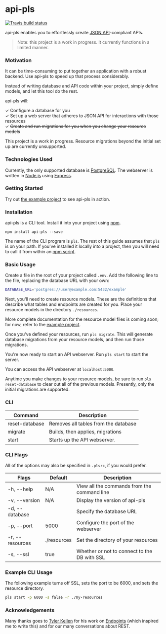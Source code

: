 # api-pls

[![Travis build status](http://img.shields.io/travis/jmeas/api-pls.svg?style=flat)](https://travis-ci.org/jmeas/api-pls)

api-pls enables you to effortlessly create
[JSON API](http://jsonapi.org/)-compliant APIs.

> Note: this project is a work in progress. It currently functions in a limited
  manner.

### Motivation

It can be time-consuming to put together an application with a robust backend.
Use api-pls to speed up that process considerably.

Instead of writing database and API code within your project, simply define
models, and let this tool do the rest.

api-pls will:

✓ Configure a database for you  
✓ Set up a web server that adheres to JSON API for interactions with those resources  
✓ ~~Create and run migrations for you when you change your resource models~~   

This project is a work in progress. Resource migrations beyond the initial
set up are currently unsupported.

### Technologies Used

Currently, the only supported database is
[PostgreSQL](https://www.postgresql.org/). The webserver is written
in [Node.js](https://nodejs.org/en/) using
[Express](https://github.com/expressjs/express).

### Getting Started

Try out [the example project](https://github.com/jmeas/api-pls-example) to see
api-pls in action.

### Installation

api-pls is a CLI tool. Install it into your project using
[npm](https://www.npmjs.com/).

```
npm install api-pls --save
```

The name of the CLI program is `pls`. The rest of this guide assumes that
`pls` is on your path. If you've installed it locally into a project, then
you will need to call it from within an
[npm script](https://docs.npmjs.com/misc/scripts#path).

### Basic Usage

Create a file in the root of your project called `.env`. Add the following
line to the file, replacing the database URL with your own:

```sh
DATABASE_URL='postgres://user@example.com:5432/example'
```

Next, you'll need to create resource models. These are the definitions that
describe what tables and endpoints are created for you. Place your resource
models in the directory `./resources`.

More complete documentation for the resource model files is coming soon; for
now, refer to the [example project](https://github.com/jmeas/api-pls-example).

Once you've defined your resources, run `pls migrate`. This will generate
database migrations from your resource models, and then run those migrations.

You're now ready to start an API webserver. Run `pls start` to start the server.

You can access the API webserver at `localhost:5000`.

Anytime you make changes to your resource models, be sure to run
`pls reset-database` to clear out all of the previous models. Presently,
only the initial migrations are supported.

### CLI

| Command          | Description                                   |
|----------------- |---------------------------------------------  |
| reset-database   |  Removes all tables from the database         |
| migrate          |  Builds, then applies, migrations             |
| start            |  Starts up the API webserver.                 |

### CLI Flags

All of the options may also be specified in `.plsrc`, if you would prefer.

| Flags            | Default     | Description                                 |
|----------------- |-------------|---------------------------------------------|
| -h, --help       | N/A         | View all the commands from the command line |
| -v, --version    | N/A         | Display the version of api-pls              |
| -d, --database   |             | Specify the database URL                    |
| -p, --port       | 5000        | Configure the port of the webserver         |
| -r, --resources  | ./resources | Set the directory of your resources         |
| -s, --ssl        | true        | Whether or not to connect to the DB with SSL|

### Example CLI Usage

The following example turns off SSL, sets the port to be 6000, and sets the
resource directory.

```sh
pls start -p 6000 -s false -r ./my-resources
```

### Acknowledgements

Many thanks goes to [Tyler Kellen](https://github.com/tkellen) for his work on
[Endpoints](https://github.com/endpoints/endpoints) (which inspired me to write
this) and for our many conversations about REST.

